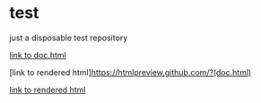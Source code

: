 # test
just a disposable test repository

[link to doc.html](doc.html)

[link to rendered html]https://htmlpreview.github.com/?(doc.html)

[link to rendered html](https://htmlpreview.github.com/?doc.html)
